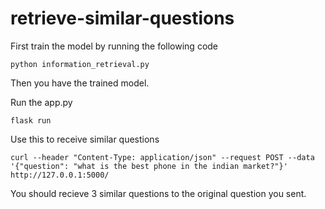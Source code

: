 # retrieve-similar-questions

First train the model by running the following code

```
python information_retrieval.py
```

Then you have the trained model. 

Run the app.py 
```
flask run
```

Use this to receive similar questions 
```
curl --header "Content-Type: application/json" --request POST --data '{"question": "what is the best phone in the indian market?"}' http://127.0.0.1:5000/ 
```

You should recieve 3 similar questions to the original question you sent.
